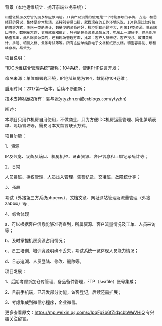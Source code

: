 背景（本地运维统计，抛开前端业务系统）：

    相信做机房及仓管的朋友都应该清楚，IT资产及资源的使用是一个特别麻烦的事情，方法、和思绪好的另说，整体是非常繁琐，还特别容易出错，就我现在的工作环境来说，IDC算是比较传统的管理方式，表格一类的统计，数量少的资源还好，机柜啊都问题不大，但像IP类资源、或者端口等等，数据量大的，表格就很难统计，特别是在查询资源情况时，电脑上一波操作，也未能准确查找出，此外除资源类的，还有现场管理方面，比如：客户人员来访、客户授权、故障类统计、排班、培训文档、业务考试等等。所有这些单纯靠电子文档和纸质文档，特别容易乱、烦和难存档，易丢失。

项目说明：

“IDC运维综合管理系统”简称：104系统，使用PHP语言开发；

命名来源：单位部署的环境，IP地址结尾为104，故简称104运维；

启用时间：2017第一版本，后续不断更新；

技术支持&版权所有：袁与张(ytyzhn.cn或cnblogs.com/ytyzhn)

阐述：

本项目只用作机房自用使用，不做商业，只为方便IDC机房运营管理、简化繁琐表单、现场管理等，需要可本文留言联系方式。

项目功能：

1、资源

IP及带宽、设备及端口、机房机柜、设备资源、客户信息和工单记录统计等；

2、日常

人员排班、授权管理、人员出入管理、告警记录、交接班、故障统计等；

3、拓展

考试（外接第三方系统phpems）、文档文章、网址网站管理及流量管理（外接zabbix）等；

4、综合体现

a、可以根据客户信息能够准确查到，所属资源、客户流量情况及工单、人员来访等；

b、及时掌握机房资源占用情况；

c、员工培训、培训资源明确不丢失，考试系统一览体现人员能力情况；

d、日志追溯、人员登陆、修改、删除等。

项目发展：

1、后期考虑新加仓库管理、备品备件管理，FTP（seafile）账号集成；

2、目前手机端，已开发部分功能，访客登记，后续还需扩展；

3、考虑集成到微信小程序，企业微信。

更多查看原文：https://mp.weixin.qq.com/s/IpqFg8b6fZjdgcbbWqVHjQ  有兴趣关注留言。 
